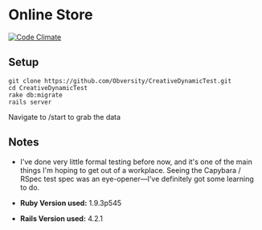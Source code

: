 # Online Store

[![Code Climate](https://codeclimate.com/github/Obversity/CreativeDynamicTest/badges/gpa.svg)](https://codeclimate.com/github/Obversity/CreativeDynamicTest)

## Setup

```
git clone https://github.com/Obversity/CreativeDynamicTest.git
cd CreativeDynamicTest
rake db:migrate
rails server
```
Navigate to /start to grab the data

## Notes

- I've done very little formal testing before now, and it's one of the main things I'm hoping to get out of a workplace.
Seeing the Capybara / RSpec test spec was an eye-opener—I've definitely got some learning to do.

- **Ruby Version used:** 1.9.3p545
- **Rails Version used:** 4.2.1